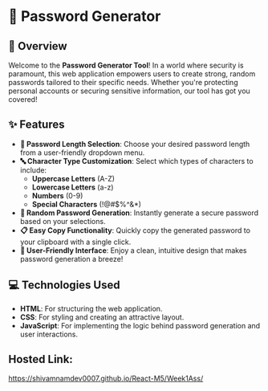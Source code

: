 # 🔐 Password Generator 

## 🚀 Overview

Welcome to the **Password Generator Tool**! In a world where security is paramount, this web application empowers users to create strong, random passwords tailored to their specific needs. Whether you're protecting personal accounts or securing sensitive information, our tool has got you covered!

## ✨ Features

- **🔢 Password Length Selection**: Choose your desired password length from a user-friendly dropdown menu.
- **🔤 Character Type Customization**: Select which types of characters to include:
  - **Uppercase Letters** (A-Z)
  - **Lowercase Letters** (a-z)
  - **Numbers** (0-9)
  - **Special Characters** (!@#$%^&*)
- **🎲 Random Password Generation**: Instantly generate a secure password based on your selections.
- **📋 Easy Copy Functionality**: Quickly copy the generated password to your clipboard with a single click.
- **🌟 User-Friendly Interface**: Enjoy a clean, intuitive design that makes password generation a breeze!

## 💻 Technologies Used

- **HTML**: For structuring the web application.
- **CSS**: For styling and creating an attractive layout.
- **JavaScript**: For implementing the logic behind password generation and user interactions.
## Hosted Link: 

https://shivamnamdev0007.github.io/React-M5/Week1Ass/ 
